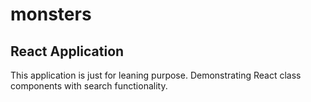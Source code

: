 # monsters
## React Application 
This application is just for leaning purpose. Demonstrating React class components with search functionality.
